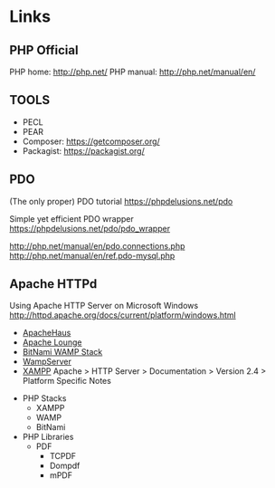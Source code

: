 # Links


## PHP Official
PHP home: http://php.net/
PHP manual: http://php.net/manual/en/

## TOOLS
  * PECL
  * PEAR
  * Composer: https://getcomposer.org/
  * Packagist: https://packagist.org/

## PDO
(The only proper) PDO tutorial
https://phpdelusions.net/pdo

Simple yet efficient PDO wrapper
https://phpdelusions.net/pdo/pdo_wrapper

http://php.net/manual/en/pdo.connections.php
http://php.net/manual/en/ref.pdo-mysql.php

## Apache HTTPd
Using Apache HTTP Server on Microsoft Windows
http://httpd.apache.org/docs/current/platform/windows.html

- [ApacheHaus](http://www.apachehaus.com/cgi-bin/download.plx)
- [Apache Lounge](http://www.apachelounge.com/download/)
- [BitNami WAMP Stack](http://bitnami.com/stack/wamp)
- [WampServer](http://www.wampserver.com/)
- [XAMPP](http://www.apachefriends.org/en/xampp.html)
Apache > HTTP Server > Documentation > Version 2.4 > Platform Specific Notes



* PHP Stacks
  - XAMPP
  - WAMP
  - BitNami
* PHP Libraries
  * PDF
    - TCPDF
    - Dompdf
    - mPDF
